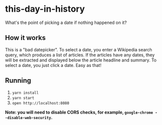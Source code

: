 # this-day-in-history

What's the point of picking a date if nothing happened on it?

## How it works

This is a "bad datepicker". To select a date, you enter a Wikipedia search
query, which produces a list of articles. If the articles have any dates, they
will be extracted and displayed below the article headline and summary. To
select a date, you just click a date. Easy as that!

## Running

1. `yarn install`
2. `yarn start`
3. `open http://localhost:8080`

**Note: you will need to disable CORS checks, for example, `google-chrome
--disable-web-security`.**
